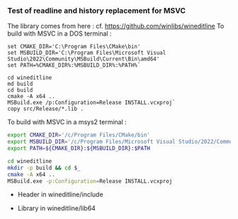 ### Test of readline and history replacement for MSVC

The library comes from here : cf. https://github.com/winlibs/wineditline
To build with MSVC in a DOS terminal :

```dos
set CMAKE_DIR='C:\Program Files\CMake\bin'
set MSBUILD_DIR='C:\Program Files\Microsoft Visual Studio\2022\Community\MSBuild\Current\Bin\amd64'
set PATH=%CMAKE_DIR%:%MSBUILD_DIR%:%PATH%`

cd wineditline
md build
cd build
cmake -A x64 ..
MSBuild.exe /p:Configuration=Release INSTALL.vcxproj`
copy src/Release/*.lib .
```

To build with MSVC in a msys2 terminal :

```bash
export CMAKE_DIR='/c/Program Files/CMake/bin'
export MSBUILD_DIR='/c/Program Files/Microsoft Visual Studio/2022/Community/MSBuild/Current/Bin/amd64'
export PATH=${CMAKE_DIR}:${MSBUILD_DIR}:$PATH

cd wineditline
mkdir -p build && cd $_
cmake -A x64 ..
MSBuild.exe -p:Configuration=Release INSTALL.vcxproj
```

* Header in wineditline/include

* Library in wineditline/lib64
